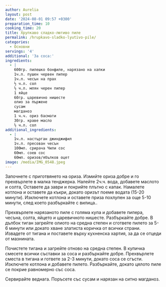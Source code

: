 ```yaml
---
author: Aurelia
layout: post
date: '2024-08-01 09:57 +0300'
preparation_time: 10
cooking_time: 20
title: Хрупкаво сладко-лютиво пиле
permalink: /hrupkavo-sladko-lyutivo-pile/
categories:
  - Основни
servings: '4'
additional: 'За соса:'
ingredients:
  - |
    600гр. пилешко бонфиле, нарязано на хапки
    1ч.л. пушен червен пипер
    1ч.л. чесън на прах
    ½ ч.л. сол
    ½ ч.л. млян черен пипер
    1 яйце
    60гр. царевично нишесте
    олио за пържене
    сусам
    магданоз
    1 ч.ч. ориз басмати
    30гр. краве масло
    ½ ч.л. сол
additional_ingredients:
  - |
    1ч.л. настърган джинджифил
    1ч.л. пресован чесън
    100мл. срирача Чили сос
    60мл. соев сос
    60мл. оризов/ябълков оцет
image: /media/IMG_0548.jpeg
---
```

Започнете с приготвянето на ориза. Измийте ориза добре и го прехвърлете в малка тенджерка. Налейте 2ч.ч. вода, добавете маслото и солта, Оставете да заври и покрийте плътно с капак. Намалете котлона и оставете да къкри, докато оризът поеме водата (15-20 минути). Изключете котлона и оставете приза похлупен за още 5-10 минути, след което разбъркайте с вилица..

Прехвърлете нарязаното пиле с голяма купа и добавете пипера, чесъна, солта, яйцето и царевичното нишесте. Разбъркайте добре.
В дълбок тиган загрейте олиото на средна степен и сгответе пилето за 5-6 минути или докато хване златиста коричка от всички страни. Извадете от тигана и поставете върху кухненска хартия, за да се отцеди от мазнината.

Почистете тигана и загрейте отново на средна степен.
В купичка смесете всички съставки за соса и разбъркайте добре. Прехвърлете сместа в тигана и гответе за 2-3 минути, докато соса се сгъсти. Изключете котлона и добавете пилето. Разбъркайте, докато цялото пиле се покрие равномерно със соса.

Сервирайте веднага. Поръсете със сусам и нарязан на ситно магданоз.

